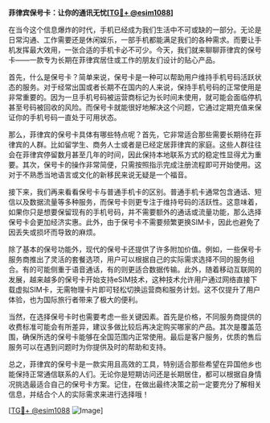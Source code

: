 **菲律宾保号卡：让你的通讯无忧[[TG💪+ @esim1088](https://t.me/s/esim1088)]**

在当今这个信息爆炸的时代，手机已经成为我们生活中不可或缺的一部分。无论是日常沟通、工作需要还是休闲娱乐，一部手机都能满足我们的各种需求。而要让手机发挥最大效用，一张合适的手机卡必不可少。今天，我们就来聊聊菲律宾的保号卡——一款专为长期在菲律宾居住或工作的朋友们设计的贴心产品。

首先，什么是保号卡？简单来说，保号卡是一种可以帮助用户维持手机号码活跃状态的服务。对于经常出国或者长期不在国内的人来说，保持手机号码的正常使用是非常重要的。因为一旦手机号码被运营商标记为长时间未使用，就可能会面临停机甚至号码被回收的风险。而保号卡就能很好地解决这个问题，它通过定期充值来保证你的手机号码一直处于可用状态。

那么，菲律宾的保号卡具体有哪些特点呢？首先，它非常适合那些需要长期待在菲律宾的人群。比如留学生、商务人士或者是已经定居菲律宾的家庭。这些人群往往会在菲律宾停留数月甚至几年的时间，因此保持本地联系方式的稳定性显得尤为重要。其次，保号卡的操作非常简便，只需按照指示完成注册流程即可开始使用。这对于不熟悉当地语言或文化的新移民来说无疑是一个福音。

接下来，我们再来看看保号卡与普通手机卡的区别。普通手机卡通常包含通话、短信以及数据流量等多种服务，而保号卡则更专注于维持号码的活跃性。这意味着，如果你只是想要保留现有的手机号码，并不需要额外的通话或流量功能，那么选择保号卡会更加经济实惠。此外，由于保号卡不需要频繁更换SIM卡，因此也避免了因丢失或损坏而导致的麻烦。

除了基本的保号功能外，现代的保号卡还提供了许多附加价值。例如，一些保号卡服务商推出了灵活的套餐选项，用户可以根据自己的实际需求选择不同的服务组合。有的可能侧重于语音通话，有的则更适合数据传输。此外，随着移动互联网的发展，越来越多的保号卡开始支持eSIM技术，这种技术允许用户通过网络直接下载虚拟SIM卡，无需物理卡片即可轻松切换运营商和服务计划。这不仅提升了用户体验，也为国际旅行者带来了极大的便利。

当然，在选择保号卡时也需要考虑一些关键因素。首先是价格，不同服务商提供的收费标准可能会有所差异，建议多做比较后再决定购买哪家的产品。其次是覆盖范围，确保所选的保号卡能够在全国范围内正常使用。最后是客户服务，优质的售后服务可以在遇到问题时为你提供及时的帮助和支持。

总之，菲律宾的保号卡是一款实用且高效的工具，特别适合那些希望在异国他乡也能保持正常通信联系的人们。无论你是短期访问还是长期居住，都可以根据自身情况挑选最适合自己的保号卡方案。记住，在做出最终决策之前一定要充分了解相关信息，并结合个人的实际需求来进行选择哦！

[[TG💪+ @esim1088](https://t.me/s/esim1088) ![Image](https://i.postimg.cc/4NQfJmqS/Snipaste-2025-05-13-00-14-12.png)]